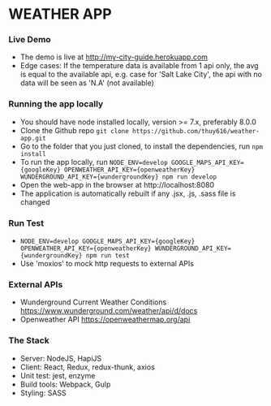 # WEATHER APP

### Live Demo
* The demo is live at http://my-city-guide.herokuapp.com
* Edge cases: If the temperature data is available from 1 api only, the avg is equal to the available api, e.g. case for 'Salt Lake City', the api with no data will be seen as 'N.A' (not available)
 
### Running the app locally
* You should have node installed locally, version >= 7.x, preferably 8.0.0
* Clone the Github repo `git clone https://github.com/thuy616/weather-app.git`
* Go to the folder that you just cloned, to install the dependencies, run `npm install`
* To run the app locally, run `NODE_ENV=develop GOOGLE_MAPS_API_KEY={googleKey} OPENWEATHER_API_KEY={openweatherKey} WUNDERGROUND_API_KEY={wundergroundKey} npm run develop`
* Open the web-app in the browser at http://localhost:8080
* The application is automatically rebuilt if any .jsx, .js, .sass file is changed

### Run Test
* `NODE_ENV=develop GOOGLE_MAPS_API_KEY={googleKey} OPENWEATHER_API_KEY={openweatherKey} WUNDERGROUND_API_KEY={wundergroundKey} npm run test`
* Use 'moxios' to mock http requests to external APIs

### External APIs
* Wunderground Current Weather Conditions https://www.wunderground.com/weather/api/d/docs
* Openweather API https://openweathermap.org/api

### The Stack
* Server: NodeJS, HapiJS
* Client: React, Redux, redux-thunk, axios
* Unit test: jest, enzyme
* Build tools: Webpack, Gulp
* Styling: SASS
